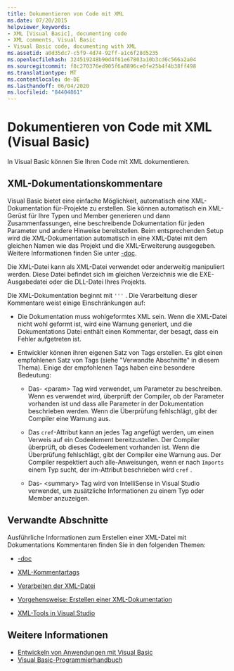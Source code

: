 ```yaml
---
title: Dokumentieren von Code mit XML
ms.date: 07/20/2015
helpviewer_keywords:
- XML [Visual Basic], documenting code
- XML comments, Visual Basic
- Visual Basic code, documenting with XML
ms.assetid: a0d35dc7-c5f9-4d74-92ff-a1c6f28d5235
ms.openlocfilehash: 324519248b90d4f61e67803a10b3cd6c566a2a04
ms.sourcegitcommit: f8c270376ed905f6a8896ce0fe25b4f4b38ff498
ms.translationtype: MT
ms.contentlocale: de-DE
ms.lasthandoff: 06/04/2020
ms.locfileid: "84404861"
---
```

# <a name="documenting-your-code-with-xml-visual-basic"></a>Dokumentieren von Code mit XML (Visual Basic)

In Visual Basic können Sie Ihren Code mit XML dokumentieren.

## <a name="xml-documentation-comments"></a>XML-Dokumentationskommentare

Visual Basic bietet eine einfache Möglichkeit, automatisch eine XML-Dokumentation für-Projekte zu erstellen. Sie können automatisch ein XML-Gerüst für Ihre Typen und Member generieren und dann Zusammenfassungen, eine beschreibende Dokumentation für jeden Parameter und andere Hinweise bereitstellen. Beim entsprechenden Setup wird die XML-Dokumentation automatisch in eine XML-Datei mit dem gleichen Namen wie das Projekt und die XML-Erweiterung ausgegeben. Weitere Informationen finden Sie unter [-doc](../../reference/command-line-compiler/doc.md).

Die XML-Datei kann als XML-Datei verwendet oder anderweitig manipuliert werden. Diese Datei befindet sich im gleichen Verzeichnis wie die EXE-Ausgabedatei oder die DLL-Datei Ihres Projekts.

Die XML-Dokumentation beginnt mit `'''` . Die Verarbeitung dieser Kommentare weist einige Einschränkungen auf:

- Die Dokumentation muss wohlgeformtes XML sein. Wenn die XML-Datei nicht wohl geformt ist, wird eine Warnung generiert, und die Dokumentations Datei enthält einen Kommentar, der besagt, dass ein Fehler aufgetreten ist.

- Entwickler können ihren eigenen Satz von Tags erstellen. Es gibt einen empfohlenen Satz von Tags (siehe "Verwandte Abschnitte" in diesem Thema). Einige der empfohlenen Tags haben eine besondere Bedeutung:

  - Das- \<param> Tag wird verwendet, um Parameter zu beschreiben. Wenn es verwendet wird, überprüft der Compiler, ob der Parameter vorhanden ist und dass alle Parameter in der Dokumentation beschrieben werden. Wenn die Überprüfung fehlschlägt, gibt der Compiler eine Warnung aus.

  - Das `cref`-Attribut kann an jedes Tag angefügt werden, um einen Verweis auf ein Codeelement bereitzustellen. Der Compiler überprüft, ob dieses Codeelement vorhanden ist. Wenn die Überprüfung fehlschlägt, gibt der Compiler eine Warnung aus. Der Compiler respektiert auch alle-Anweisungen, wenn er nach `Imports` einem Typ sucht, der im-Attribut beschrieben wird `cref` .

  - Das- \<summary> Tag wird von IntelliSense in Visual Studio verwendet, um zusätzliche Informationen zu einem Typ oder Member anzuzeigen.

## <a name="related-sections"></a>Verwandte Abschnitte

Ausführliche Informationen zum Erstellen einer XML-Datei mit Dokumentations Kommentaren finden Sie in den folgenden Themen:

- [-doc](../../reference/command-line-compiler/doc.md)

- [XML-Kommentartags](../../language-reference/xmldoc/index.md)

- [Verarbeiten der XML-Datei](processing-the-xml-file.md)

- [Vorgehensweise: Erstellen einer XML-Dokumentation](how-to-create-xml-documentation.md)

- [XML-Tools in Visual Studio](/visualstudio/xml-tools/xml-tools-in-visual-studio)

## <a name="see-also"></a>Weitere Informationen

- [Entwickeln von Anwendungen mit Visual Basic](../../developing-apps/index.md)
- [Visual Basic-Programmierhandbuch](../index.md)
